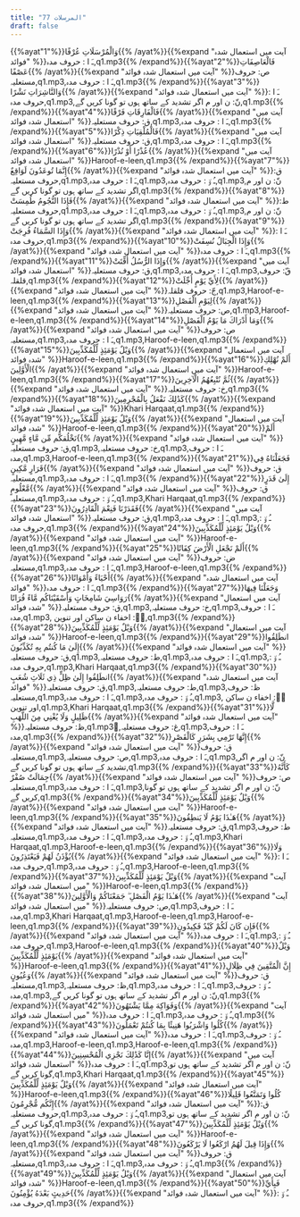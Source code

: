 ```yaml
---
title: "77 المرسلات"
draft: false
---
```

 {{%ayat"1"%}}وَالْمُرْسَلَاتِ عُرْفًا{{% /ayat%}}{{%expand "آیت میں استعمال شدہ فوائد" %}}ـَ ا :  حروف مدہ,q1.mp3{{% /expand%}}{{%ayat"2"%}}فَالْعَاصِفَاتِ عَصْفًا{{% /ayat%}}{{%expand "آیت میں استعمال شدہ فوائد" %}}ص: حروف مستعلیہ,q1.mp3,ـَ ا :  حروف مدہ,q1.mp3{{% /expand%}}{{%ayat"3"%}}وَالنَّاشِرَاتِ نَشْرًا{{% /ayat%}}{{%expand "آیت میں استعمال شدہ فوائد" %}}ـَ ا :  حروف مدہ,q1.mp3,نّ: ن اور م اگر تشدید کے ساتھ ہوں تو گونا کریں گے,q1.mp3{{% /expand%}}{{%ayat"4"%}}فَالْفَارِقَاتِ فَرْقًا{{% /ayat%}}{{%expand "آیت میں استعمال شدہ فوائد" %}}ق: حروف مستعلیہ,q1.mp3,ـَ ا :  حروف مدہ,q1.mp3{{% /expand%}}{{%ayat"5"%}}فَالْمُلْقِيَاتِ ذِكْرًا{{% /ayat%}}{{%expand "آیت میں استعمال شدہ فوائد" %}}ق: حروف مستعلیہ,q1.mp3,ـَ ا :  حروف مدہ,q1.mp3{{% /expand%}}{{%ayat"6"%}}عُذْرًا أَوْ نُذْرًا{{% /ayat%}}{{%expand "آیت میں استعمال شدہ فوائد" %}}Haroof-e-leen,q1.mp3{{% /expand%}}{{%ayat"7"%}}إِنَّمَا تُوعَدُونَ لَوَاقِعٌ{{% /ayat%}}{{%expand "آیت میں استعمال شدہ فوائد" %}}ق: حروف مستعلیہ,q1.mp3,ـَ ا :  حروف مدہ,q1.mp3,ـُ و٘ :  حروف مدہ,q1.mp3,نّ: ن اور م اگر تشدید کے ساتھ ہوں تو گونا کریں گے,q1.mp3{{% /expand%}}{{%ayat"8"%}}فَإِذَا النُّجُومُ طُمِسَتْ{{% /ayat%}}{{%expand "آیت میں استعمال شدہ فوائد" %}}ط: حروف مستعلیہ,q1.mp3,ـَ ا :  حروف مدہ,q1.mp3,ـُ و٘ :  حروف مدہ,q1.mp3,نّ: ن اور م اگر تشدید کے ساتھ ہوں تو گونا کریں گے,q1.mp3{{% /expand%}}{{%ayat"9"%}}وَإِذَا السَّمَاءُ فُرِجَتْ{{% /ayat%}}{{%expand "آیت میں استعمال شدہ فوائد" %}}ـَ ا :  حروف مدہ,q1.mp3{{% /expand%}}{{%ayat"10"%}}وَإِذَا الْجِبَالُ نُسِفَتْ{{% /ayat%}}{{%expand "آیت میں استعمال شدہ فوائد" %}}ـَ ا :  حروف مدہ,q1.mp3{{% /expand%}}{{%ayat"11"%}}وَإِذَا الرُّسُلُ أُقِّتَتْ{{% /ayat%}}{{%expand "آیت میں استعمال شدہ فوائد" %}}ق: حروف مستعلیہ,q1.mp3,ـَ ا :  حروف مدہ,q1.mp3,قّ: حروف قلقلہ,q1.mp3{{% /expand%}}{{%ayat"12"%}}لِأَيِّ يَوْمٍ أُجِّلَتْ{{% /ayat%}}{{%expand "آیت میں استعمال شدہ فوائد" %}}جّ: حروف قلقلہ,q1.mp3,Haroof-e-leen,q1.mp3{{% /expand%}}{{%ayat"13"%}}لِيَوْمِ الْفَصْلِ{{% /ayat%}}{{%expand "آیت میں استعمال شدہ فوائد" %}}ص: حروف مستعلیہ,q1.mp3,Haroof-e-leen,q1.mp3{{% /expand%}}{{%ayat"14"%}}وَمَا أَدْرَاكَ مَا يَوْمُ الْفَصْلِ{{% /ayat%}}{{%expand "آیت میں استعمال شدہ فوائد" %}}ص: حروف مستعلیہ,q1.mp3,ـَ ا :  حروف مدہ,q1.mp3,Haroof-e-leen,q1.mp3{{% /expand%}}{{%ayat"15"%}}وَيْلٌ يَوْمَئِذٍ لِّلْمُكَذِّبِينَ{{% /ayat%}}{{%expand "آیت میں استعمال شدہ فوائد" %}}Haroof-e-leen,q1.mp3{{% /expand%}}{{%ayat"16"%}}أَلَمْ نُهْلِكِ الْأَوَّلِينَ{{% /ayat%}}{{%expand "آیت میں استعمال شدہ فوائد" %}}Haroof-e-leen,q1.mp3{{% /expand%}}{{%ayat"17"%}}ثُمَّ نُتْبِعُهُمُ الْآخِرِينَ{{% /ayat%}}{{%expand "آیت میں استعمال شدہ فوائد" %}}خ: حروف مستعلیہ,q1.mp3{{% /expand%}}{{%ayat"18"%}}كَذَٰلِكَ نَفْعَلُ بِالْمُجْرِمِينَ{{% /ayat%}}{{%expand "آیت میں استعمال شدہ فوائد" %}}Khari Harqaat,q1.mp3{{% /expand%}}{{%ayat"19"%}}وَيْلٌ يَوْمَئِذٍ لِّلْمُكَذِّبِينَ{{% /ayat%}}{{%expand "آیت میں استعمال شدہ فوائد" %}}Haroof-e-leen,q1.mp3{{% /expand%}}{{%ayat"20"%}}أَلَمْ نَخْلُقكُّم مِّن مَّاءٍ مَّهِينٍ{{% /ayat%}}{{%expand "آیت میں استعمال شدہ فوائد" %}}ق: حروف مستعلیہ,q1.mp3,خ: حروف مستعلیہ,q1.mp3,ـَ ا :  حروف مدہ,q1.mp3,Haroof-e-leen,q1.mp3{{% /expand%}}{{%ayat"21"%}}فَجَعَلْنَاهُ فِي قَرَارٍ مَّكِينٍ{{% /ayat%}}{{%expand "آیت میں استعمال شدہ فوائد" %}}ق: حروف مستعلیہ,q1.mp3,ـَ ا :  حروف مدہ,q1.mp3{{% /expand%}}{{%ayat"22"%}}إِلَىٰ قَدَرٍ مَّعْلُومٍ{{% /ayat%}}{{%expand "آیت میں استعمال شدہ فوائد" %}}ق: حروف مستعلیہ,q1.mp3,ـُ و٘ :  حروف مدہ,q1.mp3,Khari Harqaat,q1.mp3{{% /expand%}}{{%ayat"23"%}}فَقَدَرْنَا فَنِعْمَ الْقَادِرُونَ{{% /ayat%}}{{%expand "آیت میں استعمال شدہ فوائد" %}}ق: حروف مستعلیہ,q1.mp3,ـَ ا :  حروف مدہ,q1.mp3,ـُ و٘ :  حروف مدہ,q1.mp3{{% /expand%}}{{%ayat"24"%}}وَيْلٌ يَوْمَئِذٍ لِّلْمُكَذِّبِينَ{{% /ayat%}}{{%expand "آیت میں استعمال شدہ فوائد" %}}Haroof-e-leen,q1.mp3{{% /expand%}}{{%ayat"25"%}}أَلَمْ نَجْعَلِ الْأَرْضَ كِفَاتًا{{% /ayat%}}{{%expand "آیت میں استعمال شدہ فوائد" %}}ض: حروف مستعلیہ,q1.mp3,ـَ ا :  حروف مدہ,q1.mp3,Haroof-e-leen,q1.mp3{{% /expand%}}{{%ayat"26"%}}أَحْيَاءً وَأَمْوَاتًا{{% /ayat%}}{{%expand "آیت میں استعمال شدہ فوائد" %}}ـَ ا :  حروف مدہ,q1.mp3{{% /expand%}}{{%ayat"27"%}}وَجَعَلْنَا فِيهَا رَوَاسِيَ شَامِخَاتٍ وَأَسْقَيْنَاكُم مَّاءً فُرَاتًا{{% /ayat%}}{{%expand "آیت میں استعمال شدہ فوائد" %}}ق: حروف مستعلیہ,q1.mp3,خ: حروف مستعلیہ,q1.mp3,ـَ ا :  حروف مدہ,q1.mp3, ن٘:  اخفاء ن ساکن اور تنوین,q1.mp3{{% /expand%}}{{%ayat"28"%}}وَيْلٌ يَوْمَئِذٍ لِّلْمُكَذِّبِينَ{{% /ayat%}}{{%expand "آیت میں استعمال شدہ فوائد" %}}Haroof-e-leen,q1.mp3{{% /expand%}}{{%ayat"29"%}}انطَلِقُوا إِلَىٰ مَا كُنتُم بِهِ تُكَذِّبُونَ{{% /ayat%}}{{%expand "آیت میں استعمال شدہ فوائد" %}}ق: حروف مستعلیہ,q1.mp3,ط: حروف مستعلیہ,q1.mp3,ـَ ا :  حروف مدہ,q1.mp3,ـُ و٘ :  حروف مدہ,q1.mp3,Khari Harqaat,q1.mp3{{% /expand%}}{{%ayat"30"%}}انطَلِقُوا إِلَىٰ ظِلٍّ ذِي ثَلَاثِ شُعَبٍ{{% /ayat%}}{{%expand "آیت میں استعمال شدہ فوائد" %}}ق: حروف مستعلیہ,q1.mp3,ط: حروف مستعلیہ,q1.mp3,ظ: حروف مستعلیہ,q1.mp3,ـَ ا :  حروف مدہ,q1.mp3,ـُ و٘ :  حروف مدہ,q1.mp3, ن٘:  اخفاء ن ساکن اور تنوین,q1.mp3,Khari Harqaat,q1.mp3{{% /expand%}}{{%ayat"31"%}}لَّا ظَلِيلٍ وَلَا يُغْنِي مِنَ اللَّهَبِ{{% /ayat%}}{{%expand "آیت میں استعمال شدہ فوائد" %}}ظ: حروف مستعلیہ,q1.mp3,ُغ: حروف مستعلیہ,q1.mp3,ـَ ا :  حروف مدہ,q1.mp3{{% /expand%}}{{%ayat"32"%}}إِنَّهَا تَرْمِي بِشَرَرٍ كَالْقَصْرِ{{% /ayat%}}{{%expand "آیت میں استعمال شدہ فوائد" %}}ق: حروف مستعلیہ,q1.mp3,ص: حروف مستعلیہ,q1.mp3,ـَ ا :  حروف مدہ,q1.mp3,نّ: ن اور م اگر تشدید کے ساتھ ہوں تو گونا کریں گے,q1.mp3{{% /expand%}}{{%ayat"33"%}}كَأَنَّهُ جِمَالَتٌ صُفْرٌ{{% /ayat%}}{{%expand "آیت میں استعمال شدہ فوائد" %}}ص: حروف مستعلیہ,q1.mp3,ـَ ا :  حروف مدہ,q1.mp3,نّ: ن اور م اگر تشدید کے ساتھ ہوں تو گونا کریں گے,q1.mp3{{% /expand%}}{{%ayat"34"%}}وَيْلٌ يَوْمَئِذٍ لِّلْمُكَذِّبِينَ{{% /ayat%}}{{%expand "آیت میں استعمال شدہ فوائد" %}}Haroof-e-leen,q1.mp3{{% /expand%}}{{%ayat"35"%}}هَـٰذَا يَوْمُ لَا يَنطِقُونَ{{% /ayat%}}{{%expand "آیت میں استعمال شدہ فوائد" %}}ق: حروف مستعلیہ,q1.mp3,ط: حروف مستعلیہ,q1.mp3,ـَ ا :  حروف مدہ,q1.mp3,ـُ و٘ :  حروف مدہ,q1.mp3,Khari Harqaat,q1.mp3,Haroof-e-leen,q1.mp3{{% /expand%}}{{%ayat"36"%}}وَلَا يُؤْذَنُ لَهُمْ فَيَعْتَذِرُونَ{{% /ayat%}}{{%expand "آیت میں استعمال شدہ فوائد" %}}ـَ ا :  حروف مدہ,q1.mp3,ـُ و٘ :  حروف مدہ,q1.mp3,Haroof-e-leen,q1.mp3{{% /expand%}}{{%ayat"37"%}}وَيْلٌ يَوْمَئِذٍ لِّلْمُكَذِّبِينَ{{% /ayat%}}{{%expand "آیت میں استعمال شدہ فوائد" %}}Haroof-e-leen,q1.mp3{{% /expand%}}{{%ayat"38"%}}هَـٰذَا يَوْمُ الْفَصْلِ ۖ جَمَعْنَاكُمْ وَالْأَوَّلِينَ{{% /ayat%}}{{%expand "آیت میں استعمال شدہ فوائد" %}}ص: حروف مستعلیہ,q1.mp3,ـَ ا :  حروف مدہ,q1.mp3,Khari Harqaat,q1.mp3,Haroof-e-leen,q1.mp3,Haroof-e-leen,q1.mp3{{% /expand%}}{{%ayat"39"%}}فَإِن كَانَ لَكُمْ كَيْدٌ فَكِيدُونِ{{% /ayat%}}{{%expand "آیت میں استعمال شدہ فوائد" %}}ـَ ا :  حروف مدہ,q1.mp3,ـُ و٘ :  حروف مدہ,q1.mp3,Haroof-e-leen,q1.mp3{{% /expand%}}{{%ayat"40"%}}وَيْلٌ يَوْمَئِذٍ لِّلْمُكَذِّبِينَ{{% /ayat%}}{{%expand "آیت میں استعمال شدہ فوائد" %}}Haroof-e-leen,q1.mp3{{% /expand%}}{{%ayat"41"%}}إِنَّ الْمُتَّقِينَ فِي ظِلَالٍ وَعُيُونٍ{{% /ayat%}}{{%expand "آیت میں استعمال شدہ فوائد" %}}ق: حروف مستعلیہ,q1.mp3,ظ: حروف مستعلیہ,q1.mp3,ـَ ا :  حروف مدہ,q1.mp3,ـُ و٘ :  حروف مدہ,q1.mp3,نّ: ن اور م اگر تشدید کے ساتھ ہوں تو گونا کریں گے,q1.mp3{{% /expand%}}{{%ayat"42"%}}وَفَوَاكِهَ مِمَّا يَشْتَهُونَ{{% /ayat%}}{{%expand "آیت میں استعمال شدہ فوائد" %}}ـَ ا :  حروف مدہ,q1.mp3,ـُ و٘ :  حروف مدہ,q1.mp3{{% /expand%}}{{%ayat"43"%}}كُلُوا وَاشْرَبُوا هَنِيئًا بِمَا كُنتُمْ تَعْمَلُونَ{{% /ayat%}}{{%expand "آیت میں استعمال شدہ فوائد" %}}ـَ ا :  حروف مدہ,q1.mp3,ـُ و٘ :  حروف مدہ,q1.mp3,Haroof-e-leen,q1.mp3,Haroof-e-leen,q1.mp3{{% /expand%}}{{%ayat"44"%}}إِنَّا كَذَٰلِكَ نَجْزِي الْمُحْسِنِينَ{{% /ayat%}}{{%expand "آیت میں استعمال شدہ فوائد" %}}ـَ ا :  حروف مدہ,q1.mp3,نّ: ن اور م اگر تشدید کے ساتھ ہوں تو گونا کریں گے,q1.mp3,Khari Harqaat,q1.mp3{{% /expand%}}{{%ayat"45"%}}وَيْلٌ يَوْمَئِذٍ لِّلْمُكَذِّبِينَ{{% /ayat%}}{{%expand "آیت میں استعمال شدہ فوائد" %}}Haroof-e-leen,q1.mp3{{% /expand%}}{{%ayat"46"%}}كُلُوا وَتَمَتَّعُوا قَلِيلًا إِنَّكُم مُّجْرِمُونَ{{% /ayat%}}{{%expand "آیت میں استعمال شدہ فوائد" %}}ق: حروف مستعلیہ,q1.mp3,ـُ و٘ :  حروف مدہ,q1.mp3,نّ: ن اور م اگر تشدید کے ساتھ ہوں تو گونا کریں گے,q1.mp3{{% /expand%}}{{%ayat"47"%}}وَيْلٌ يَوْمَئِذٍ لِّلْمُكَذِّبِينَ{{% /ayat%}}{{%expand "آیت میں استعمال شدہ فوائد" %}}Haroof-e-leen,q1.mp3{{% /expand%}}{{%ayat"48"%}}وَإِذَا قِيلَ لَهُمُ ارْكَعُوا لَا يَرْكَعُونَ{{% /ayat%}}{{%expand "آیت میں استعمال شدہ فوائد" %}}ق: حروف مستعلیہ,q1.mp3,ـَ ا :  حروف مدہ,q1.mp3,ـُ و٘ :  حروف مدہ,q1.mp3{{% /expand%}}{{%ayat"49"%}}وَيْلٌ يَوْمَئِذٍ لِّلْمُكَذِّبِينَ{{% /ayat%}}{{%expand "آیت میں استعمال شدہ فوائد" %}}Haroof-e-leen,q1.mp3{{% /expand%}}{{%ayat"50"%}}فَبِأَيِّ حَدِيثٍ بَعْدَهُ يُؤْمِنُونَ{{% /ayat%}}{{%expand "آیت میں استعمال شدہ فوائد" %}}ـُ و٘ :  حروف مدہ,q1.mp3{{% /expand%}}